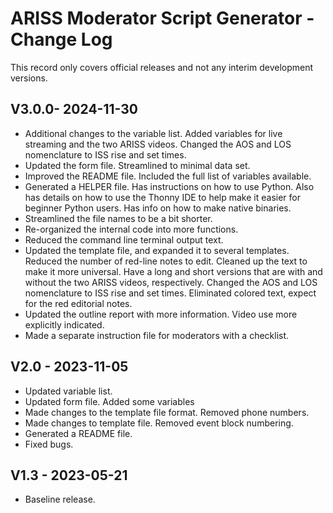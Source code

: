 ARISS Moderator Script Generator - Change Log
=============================================

This record only covers official releases and not any interim development
versions.  

V3.0.0- 2024-11-30
------------------
- Additional changes to the variable list. Added variables for live 
  streaming and the two ARISS videos. Changed the AOS and LOS nomenclature 
  to ISS rise and set times.
- Updated the form file. Streamlined to minimal data set.
- Improved the README file. Included the full list of variables available.
- Generated a HELPER file. Has instructions on how to use Python. Also has
  details on how to use the Thonny IDE to help make it easier for beginner
  Python users. Has info on how to make native binaries.
- Streamlined the file names to be a bit shorter.
- Re-organized the internal code into more functions. 
- Reduced the command line terminal output text.
- Updated the template file, and expanded it to several templates. Reduced
  the number of red-line notes to edit. Cleaned up the text to make it more
  universal. Have a long and short versions that are with and without the 
  two ARISS videos, respectively. Changed the AOS and LOS nomenclature to 
  ISS rise and set times. Eliminated colored text, expect for the red 
  editorial notes.
- Updated the outline report with more information. Video use more 
  explicitly indicated.
- Made a separate instruction file for moderators with a checklist.

V2.0 - 2023-11-05
-----------------
- Updated variable list.
- Updated form file. Added some variables
- Made changes to the template file format. Removed phone numbers.
- Made changes to template file. Removed event block numbering.
- Generated a README file.
- Fixed bugs.  

V1.3 - 2023-05-21
-----------------
- Baseline release. 
